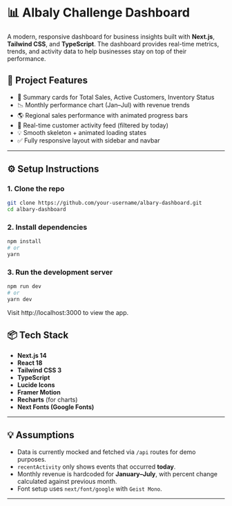 # 📊 Albaly Challenge Dashboard

A modern, responsive dashboard for business insights built with **Next.js**, **Tailwind CSS**, and **TypeScript**. The dashboard provides real-time metrics, trends, and activity data to help businesses stay on top of their performance.

## 🚀 Project Features

- 🧾 Summary cards for Total Sales, Active Customers, Inventory Status
- 📉 Monthly performance chart (Jan–Jul) with revenue trends
- 🌎 Regional sales performance with animated progress bars
- 🔄 Real-time customer activity feed (filtered by today)
- 💡 Smooth skeleton + animated loading states
- ✅ Fully responsive layout with sidebar and navbar

---

## ⚙️ Setup Instructions

### 1. Clone the repo

```bash
git clone https://github.com/your-username/albary-dashboard.git
cd albary-dashboard
```

### 2. Install dependencies
```bash
npm install
# or
yarn
```

### 3. Run the development server
```bash
npm run dev
# or
yarn dev
```

Visit http://localhost:3000 to view the app.

## 📦 Tech Stack

- **Next.js 14**
- **React 18**
- **Tailwind CSS 3**
- **TypeScript**
- **Lucide Icons**
- **Framer Motion**
- **Recharts** (for charts)
- **Next Fonts (Google Fonts)**

---

## 💡 Assumptions

- Data is currently mocked and fetched via `/api` routes for demo purposes.
- `recentActivity` only shows events that occurred **today**.
- Monthly revenue is hardcoded for **January–July**, with percent change calculated against previous month.
- Font setup uses `next/font/google` with `Geist Mono`.

---